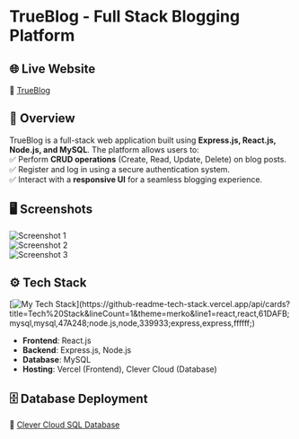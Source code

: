 # **TrueBlog - Full Stack Blogging Platform**  

## 🌐 Live Website  
🔗 [TrueBlog](https://blogs-my-sql.vercel.app/)  

## 📌 Overview  
TrueBlog is a full-stack web application built using **Express.js, React.js, Node.js, and MySQL**. The platform allows users to:  
✅ Perform **CRUD operations** (Create, Read, Update, Delete) on blog posts.  
✅ Register and log in using a secure authentication system.  
✅ Interact with a **responsive UI** for a seamless blogging experience.  

## 🖥️ Screenshots  
![Screenshot 1](https://user-images.githubusercontent.com/105537793/234499224-f17fadb7-3e51-4fe4-9a65-77f3758b09f3.png)  
![Screenshot 2](https://user-images.githubusercontent.com/105537793/234499235-c62b47a5-1852-4124-a35e-f36536d3fe86.png)  
![Screenshot 3](https://user-images.githubusercontent.com/105537793/234499248-5594225a-f9c4-450f-ba46-1a38d26da5a0.png)  

## ⚙️ Tech Stack  
[![My Tech Stack](https://github-readme-tech-stack.vercel.app/api/cards?title=Tech%20Stack&lineCount=1&theme=merko&line1=react,react,61DAFB;mysql,mysql,47A248;node.js,node,339933;express,express,ffffff;)](https://github-readme-tech-stack.vercel.app/api/cards?title=Tech%20Stack&lineCount=1&theme=merko&line1=react,react,61DAFB;mysql,mysql,47A248;node.js,node,339933;express,express,ffffff;)  

- **Frontend**: React.js  
- **Backend**: Express.js, Node.js  
- **Database**: MySQL  
- **Hosting**: Vercel (Frontend), Clever Cloud (Database)  

## 🗄️ Database Deployment  
🔗 [Clever Cloud SQL Database](https://console.clever-cloud.com/)  
